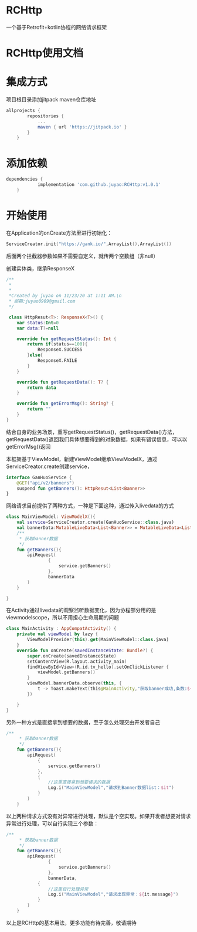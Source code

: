 # RCHttp
一个基于Retrofit+kotlin协程的网络请求框架

# RCHttp使用文档

# 集成方式

项目根目录添加jitpack maven仓库地址

```groovy
allprojects {
		repositories {
			...
			maven { url 'https://jitpack.io' }
		}
	}
```

# 添加依赖

```groovy
dependencies {
	        implementation 'com.github.juyao:RCHttp:v1.0.1'
	}
```

# 开始使用

在Application的onCreate方法里进行初始化：

```kotlin
ServiceCreator.init("https://gank.io/",ArrayList(),ArrayList())
```

后面两个拦截器参数如果不需要自定义，就传两个空数组（非null）

创建实体类，继承ResponseX



```kotlin
/**
 *
 *
 *Created by juyao on 11/23/20 at 1:11 AM.\n
 * 邮箱:juyao0909@gmail.com
 */

 class HttpResut<T>: ResponseX<T>() {
    var status:Int=0
    var data:T?=null

    override fun getRequestStatus(): Int {
        return if(status==100){
            ResponseX.SUCCESS
        }else{
            ResponseX.FAILE
        }
    }

    override fun getRequestData(): T? {
        return data
    }

    override fun getErrorMsg(): String? {
        return ""
    }
}
```

结合自身的业务场景，重写getRequestStatus()，getRequestData()方法，getRequestData()返回我们具体想要得到的对象数据，如果有错误信息，可以以getErrorMsg()返回

本框架基于ViewModel，新建ViewModel继承ViewModelX，通过ServiceCreator.create创建service，

```kotlin
interface GanHuoService {
    @GET("api/v2/banners")
    suspend fun getBanners(): HttpResut<List<Banner>>
}
```

网络请求目前提供了两种方式，一种是下面这种，通过传入livedata的方式

```kotlin
class MainViewModel: ViewModelX(){
    val service=ServiceCreator.create(GanHuoService::class.java)
    val bannerData:MutableLiveData<List<Banner>> = MutableLiveData<List<Banner>>()
    /**
     * 获取banner数据
     */
    fun getBanners(){
        apiRequest(
                {
                    service.getBanners()
                },
                bannerData
        )
    }

}
```

在Activity通过livedata的观察监听数据变化，因为协程部分用的是viewmodelscope，所以不用担心生命周期的问题

```kotlin
class MainActivity : AppCompatActivity() {
    private val viewModel by lazy {
        ViewModelProvider(this).get(MainViewModel::class.java)
    }
    override fun onCreate(savedInstanceState: Bundle?) {
        super.onCreate(savedInstanceState)
        setContentView(R.layout.activity_main)
        findViewById<View>(R.id.tv_hello).setOnClickListener {
            viewModel.getBanners()
        }
        viewModel.bannerData.observe(this, {
            t -> Toast.makeText(this@MainActivity,"获取banner成功,条数:${t.size}",Toast.LENGTH_LONG).show()
        })

    }
}
```

另外一种方式是直接拿到想要的数据，至于怎么处理交由开发者自己

```kotlin
/**
     * 获取banner数据
     */
    fun getBanners(){
        apiRequest(
            {
                service.getBanners()
            },
            {
                //这里直接拿到想要请求的数据
                Log.i("MainViewModel","请求到Banner数据list：$it")
            }
        )
    }
```

以上两种请求方式没有对异常进行处理，默认是个空实现。如果开发者想要对请求异常进行处理，可以自行实现三个参数：

```kotlin
/**
     * 获取banner数据
     */
    fun getBanners(){
        apiRequest(
                {
                    service.getBanners()
                },
                bannerData,
            {
                //这里自行处理异常
                Log.i("MainViewModel","请求出现异常：${it.message}")
            }
        )
    }
```

以上是RCHttp的基本用法，更多功能有待完善，敬请期待
